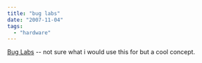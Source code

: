 ```yaml
---
title: "bug labs"
date: "2007-11-04"
tags: 
  - "hardware"
---
```


[Bug Labs](http://buglabs.net/ "Bug Labs") -- not sure what i would use this for but a cool concept.
